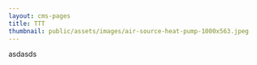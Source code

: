 ```yaml
---
layout: cms-pages
title: TTT
thumbnail: public/assets/images/air-source-heat-pump-1000x563.jpeg
---
```

asdasds
